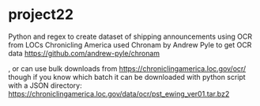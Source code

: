 # project22
Python and regex to create dataset of shipping announcements using OCR from LOCs Chronicling America
used Chronam by Andrew Pyle to get OCR data https://github.com/andrew-pyle/chronam

, or can use bulk downloads from https://chroniclingamerica.loc.gov/ocr/ though if you know which batch it can be downloaded with python script with a JSON directory: https://chroniclingamerica.loc.gov/data/ocr/pst_ewing_ver01.tar.bz2


